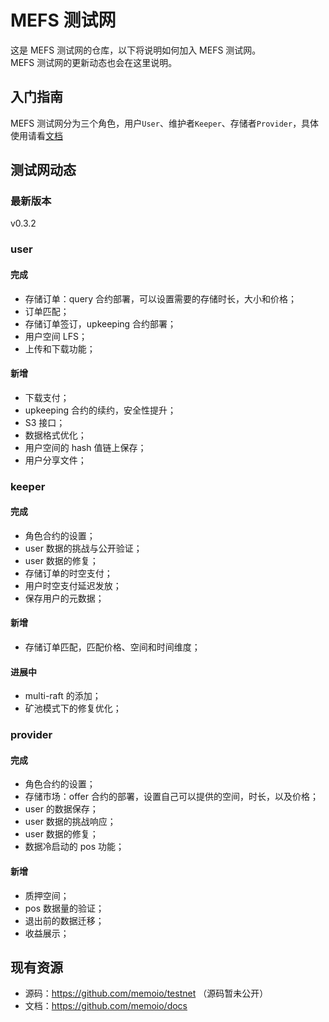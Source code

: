 # MEFS 测试网

这是 MEFS 测试网的仓库，以下将说明如何加入 MEFS 测试网。  
MEFS 测试网的更新动态也会在这里说明。

## 入门指南

MEFS 测试网分为三个角色，用户`User`、维护者`Keeper`、存储者`Provider`，具体使用请看[文档](/testnet/get-started/)

## 测试网动态

### 最新版本

v0.3.2

### user

#### 完成

- 存储订单：query 合约部署，可以设置需要的存储时长，大小和价格；
- 订单匹配；
- 存储订单签订，upkeeping 合约部署；
- 用户空间 LFS；
- 上传和下载功能；

#### 新增

- 下载支付；
- upkeeping 合约的续约，安全性提升；
- S3 接口；
- 数据格式优化；
- 用户空间的 hash 值链上保存；
- 用户分享文件；

### keeper

#### 完成

- 角色合约的设置；
- user 数据的挑战与公开验证；
- user 数据的修复；
- 存储订单的时空支付；
- 用户时空支付延迟发放；
- 保存用户的元数据；

#### 新增

- 存储订单匹配，匹配价格、空间和时间维度；

#### 进展中

- multi-raft 的添加；
- 矿池模式下的修复优化；

### provider

#### 完成

- 角色合约的设置；
- 存储市场：offer 合约的部署，设置自己可以提供的空间，时长，以及价格；
- user 的数据保存；
- user 数据的挑战响应；
- user 数据的修复；
- 数据冷启动的 pos 功能；

#### 新增

- 质押空间；
- pos 数据量的验证；
- 退出前的数据迁移；
- 收益展示；

## 现有资源

- 源码：https://github.com/memoio/testnet （源码暂未公开）
- 文档：https://github.com/memoio/docs
